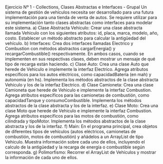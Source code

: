 Ejercicio Nº 1 - Collections, Clases Abstractas e Interfaces - Grupal
Un sistema de gestión de vehículos necesita ser desarrollado para una futura implementación para una tienda de venta de autos. Se requiere utilizar para su implementación tanto clases abstractas como interfaces para modelar este sistema.
a) Clase Abstracta Vehiculo: Crear una clase abstracta llamada Vehiculo con los siguientes atributos: id, placa, marca, modelo, año, costo. Establecer un método abstracto para calcular la antigüedad del vehículo.
b) Interfaces: Crea dos interfaces llamadas Electrico y Combustion con métodos abstractos cargarEnergia() y recargarCombustible() respectivamente. En ambos casos, cuando se implementen en sus respectivas clases, deben mostrar un mensaje de qué tipo de recarga están haciendo.
c) Clase Auto: Crea una clase Auto que herede de Vehiculo e implemente la interfaz Electrico. Agrega atributos específicos para los autos eléctricos, como capacidadBateria (en mah) y autonomia (en hs). Implementa los métodos abstractos de la clase abstracta Vehiculo y los de la interfaz Electrico.
d) Clase Camioneta: Crea una clase Camioneta que herede de Vehiculo e implemente la interfaz Combustion. Agrega atributos específicos para las camionetas de combustión, como capacidadTanque y consumoCombustible. Implementa los métodos abstractos de la clase abstracta y los de la interfaz.
e) Clase Moto: Crea una clase Moto que herede de Vehiculo e implemente la interfaz Combustion. Agrega atributos específicos para las motos de combustión, como cilindrada y tipoMotor. Implementa los métodos abstractos de la clase abstracta y los de la interfaz.
f) Main: En el programa principal, crea objetos de diferentes tipos de vehículos (autos eléctricos, camionetas de combustión, motos de combustión) y añádelos a un ArrayList de tipo Vehiculo. Muestra información sobre cada uno de ellos, incluyendo el calculo de la antigüedad y la recarga de energía o combustible según corresponda.
g) Polimorfismo: Recorrer el ArrayList de Vehículos y mostrar la información de cada uno de ellos.